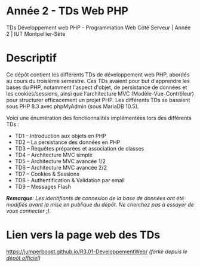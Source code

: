 # Année 2 - TDs Web PHP
TDs Développement web PHP - Programmation Web Côté Serveur | Année 2 | IUT Montpellier-Sète

# Descriptif
Ce dépôt contient les différents TDs de développement web PHP, abordés au cours du troisième semestre. Ces TDs avaient pour but d'apprendre les bases du PHP, notamment l'aspect d'objet, de persistance de données et les cookies/sessions, ainsi que l'architecture MVC (Modèle-Vue-Contrôleur) pour structurer efficacement un projet PHP. Les différents TDs se basaient sous PHP 8.3 avec phpMyAdmin (sous MariaDB 10.5).

Voici une énumération des fonctionnalités implémentées lors des différents TDs :
- TD1 – Introduction aux objets en PHP
- TD2 – La persistance des données en PHP
- TD3 – Requêtes préparées et association de classes
- TD4 – Architecture MVC simple
- TD5 – Architecture MVC avancée 1/2
- TD6 – Architecture MVC avancée 2/2
- TD7 – Cookies & Sessions
- TD8 – Authentification & Validation par email
- TD9 – Messages Flash

_**Remarque**: Les identifiants de connexion de la base de données ont été modifiés avant la mise en publique du dépôt. Ne cherchez pas à essayer de vous connecter ;)._

# Lien vers la page web des TDs
https://jumperboost.github.io/R3.01-DeveloppementWeb/ _(forké depuis le [dépôt officiel](https://github.com/romainlebreton/R3.01-DeveloppementWeb/))_
